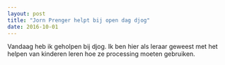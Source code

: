 ```yaml
---
layout: post
title: "Jorn Prenger helpt bij open dag djog"
date: 2016-10-01
---
```


Vandaag heb ik geholpen bij djog.
Ik ben hier als leraar geweest met het helpen van kinderen leren hoe ze processing moeten gebruiken.
